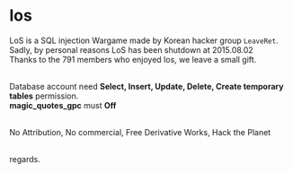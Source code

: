# los

LoS is a SQL injection Wargame made by Korean hacker group `LeaveRet`.<br>
Sadly, by personal reasons LoS has been shutdown at 2015.08.02<br>
Thanks to the 791 members who enjoyed los, we leave a small gift.<br><br>

Database account need <strong>Select, Insert, Update, Delete, Create temporary tables</strong> permission.<br>
<strong>magic_quotes_gpc</strong> must <strong>Off</strong><br><br>

No Attribution, No commercial, Free Derivative Works, Hack the Planet<br><br>

regards.
